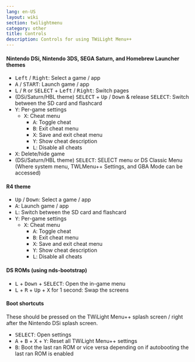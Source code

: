 ```yaml
---
lang: en-US
layout: wiki
section: twilightmenu
category: other
title: Controls
description: Controls for using TWiLight Menu++
---
```


#### Nintendo DSi, Nintendo 3DS, SEGA Saturn, and Homebrew Launcher themes
- <kbd>Left</kbd> / <kbd>Right</kbd>: Select a game / app
- <kbd class="face">A</kbd> / <kbd>START</kbd>: Launch game / app
- <kbd class="l">L</kbd> / <kbd class="r">R</kbd> or <kbd>SELECT</kbd> + <kbd>Left</kbd> / <kbd>Right</kbd>: Switch pages
- (DSi/Saturn/HBL theme) <kbd>SELECT</kbd> + <kbd>Up</kbd> / <kbd>Down</kbd> & release <kbd>SELECT</kbd>: Switch between the SD card and flashcard
- <kbd class="face">Y</kbd>: Per-game settings
   - <kbd class="face">X</kbd>: Cheat menu
      - <kbd class="face">A</kbd>: Toggle cheat
      - <kbd class="face">B</kbd>: Exit cheat menu
      - <kbd class="face">X</kbd>: Save and exit cheat menu
      - <kbd class="face">Y</kbd>: Show cheat description
      - <kbd class="l">L</kbd>: Disable all cheats
- <kbd class="face">X</kbd>: Delete/hide game
- (DSi/Saturn/HBL theme) <kbd>SELECT</kbd>: SELECT menu or DS Classic Menu (Where system menu, TWLMenu++ Settings, and GBA Mode can be accessed)

#### R4 theme
- <kbd>Up</kbd> / <kbd>Down</kbd>: Select a game / app
- <kbd class="face">A</kbd>: Launch game / app
- <kbd class="l">L</kbd>: Switch between the SD card and flashcard
- <kbd class="face">Y</kbd>: Per-game settings
   - <kbd class="face">X</kbd>: Cheat menu
      - <kbd class="face">A</kbd>: Toggle cheat
      - <kbd class="face">B</kbd>: Exit cheat menu
      - <kbd class="face">X</kbd>: Save and exit cheat menu
      - <kbd class="face">Y</kbd>: Show cheat description
      - <kbd class="l">L</kbd>: Disable all cheats

#### DS ROMs (using nds-bootstrap)
- <kbd class="l">L</kbd> + <kbd>Down</kbd> + <kbd>SELECT</kbd>: Open the in-game menu
- <kbd class="l">L</kbd> + <kbd class="r">R</kbd> + <kbd>Up</kbd> + <kbd class="face">X</kbd> for 1 second: Swap the screens

#### Boot shortcuts
These should be pressed on the TWiLight Menu++ splash screen / right after the Nintendo DSi splash screen.

- <kbd>SELECT</kbd>: Open settings
- <kbd class="face">A</kbd> + <kbd class="face">B</kbd> + <kbd class="face">X</kbd> + <kbd class="face">Y</kbd>: Reset all TWiLight Menu++ settings
- <kbd class="face">B</kbd>: Boot the last ran ROM or vice versa depending on if autobooting the last ran ROM is enabled
